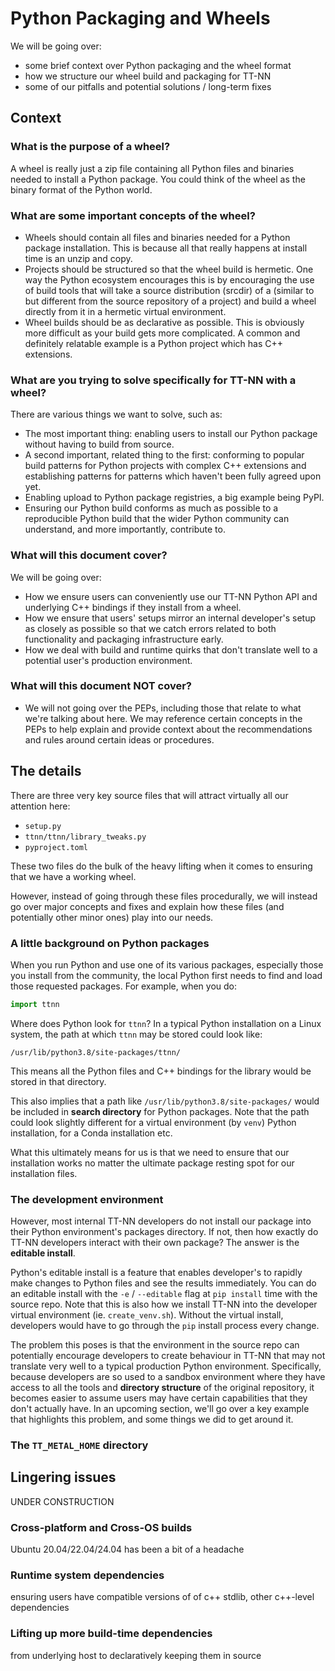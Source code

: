 # Python Packaging and Wheels

We will be going over:

- some brief context over Python packaging and the wheel format
- how we structure our wheel build and packaging for TT-NN
- some of our pitfalls and potential solutions / long-term fixes

## Context

### What is the purpose of a wheel?

A wheel is really just a zip file containing all Python files and binaries needed to install a Python package. You could think of the wheel as the binary format of the Python world.

### What are some important concepts of the wheel?

- Wheels should contain all files and binaries needed for a Python package installation. This is because all that really happens at install time is an unzip and copy.
- Projects should be structured so that the wheel build is hermetic. One way the Python ecosystem encourages this is by encouraging the use of build tools that will take a source distribution (srcdir) of a (similar to but different from the source repository of a project) and build a wheel directly from it in a hermetic virtual environment.
- Wheel builds should be as declarative as possible. This is obviously more difficult as your build gets more complicated. A common and definitely relatable example is a Python project which has C++ extensions.

### What are you trying to solve specifically for TT-NN with a wheel?

There are various things we want to solve, such as:

- The most important thing: enabling users to install our Python package without having to build from source.
- A second important, related thing to the first: conforming to popular build patterns for Python projects with complex C++ extensions and establishing patterns for patterns which haven't been fully agreed upon yet.
- Enabling upload to Python package registries, a big example being PyPI.
- Ensuring our Python build conforms as much as possible to a reproducible Python build that the wider Python community can understand, and more importantly, contribute to.

### What will this document cover?

We will be going over:
- How we ensure users can conveniently use our TT-NN Python API and underlying C++ bindings if they install from a wheel.
- How we ensure that users' setups mirror an internal developer's setup as closely as possible so that we catch errors related to both functionality and packaging infrastructure early.
- How we deal with build and runtime quirks that don't translate well to a potential user's production environment.

### What will this document NOT cover?

- We will not going over the PEPs, including those that relate to what we're talking about here. We may reference certain concepts in the PEPs to help explain and provide context about the recommendations and rules around certain ideas or procedures.

## The details

There are three very key source files that will attract virtually all our attention here:

- `setup.py`
- `ttnn/ttnn/library_tweaks.py`
- `pyproject.toml`

These two files do the bulk of the heavy lifting when it comes to ensuring that we have a working wheel.

However, instead of going through these files procedurally, we will instead go over major concepts and fixes and explain how these files (and potentially other minor ones) play into our needs.

### A little background on Python packages

When you run Python and use one of its various packages, especially those you install from the community, the local Python first needs to find and load those requested packages. For example, when you do:

```python
import ttnn
```

Where does Python look for `ttnn`? In a typical Python installation on a Linux system, the path at which `ttnn` may be stored could look like:

```
/usr/lib/python3.8/site-packages/ttnn/
```

This means all the Python files and C++ bindings for the library would be stored in that directory.

This also implies that a path like `/usr/lib/python3.8/site-packages/` would be included in **search directory** for Python packages. Note that the path could look slightly different for a virtual environment (by `venv`) Python installation, for a Conda installation etc.

What this ultimately means for us is that we need to ensure that our installation works no matter the ultimate package resting spot for our installation files.

### The development environment

However, most internal TT-NN developers do not install our package into their Python environment's packages directory. If not, then how exactly do TT-NN developers interact with their own package? The answer is the **editable install**.

Python's editable install is a feature that enables developer's to rapidly make changes to Python files and see the results immediately. You can do an editable install with the `-e` / `--editable` flag at `pip install` time with the source repo. Note that this is also how we install TT-NN into the developer virtual environment (ie. `create_venv.sh`). Without the virtual install, developers would have to go through the `pip` install process every change.

The problem this poses is that the environment in the source repo can potentially encourage developers to create behaviour in TT-NN that may not translate very well to a typical production Python environment. Specifically, because developers are so used to a sandbox environment where they have access to all the tools and **directory structure** of the original repository, it becomes easier to assume users may have certain capabilities that they don't actually have. In an upcoming section, we'll go over a key example that highlights this problem, and some things we did to get around it.

### The `TT_METAL_HOME` directory

## Lingering issues

UNDER CONSTRUCTION

### Cross-platform and Cross-OS builds

Ubuntu 20.04/22.04/24.04 has been a bit of a headache

### Runtime system dependencies

ensuring users have compatible versions of of c++ stdlib, other c++-level dependencies

### Lifting up more build-time dependencies

from underlying host to declaratively keeping them in source